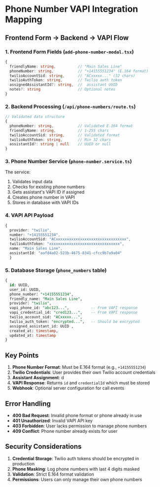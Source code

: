 # Phone Number VAPI Integration Mapping

## Frontend Form → Backend → VAPI Flow

### 1. Frontend Form Fields (`add-phone-number-modal.tsx`)

```typescript
{
  friendlyName: string,          // "Main Sales Line"
  phoneNumber: string,           // "+14155551234" (E.164 format)
  twilioAccountSid: string,      // "ACxxxxx..." (32 chars)
  twilioAuthToken: string,       // Twilio auth token
  assignedAssistantId?: string,  //  assistant UUID
  notes?: string                 // Optional notes
}
```

### 2. Backend Processing (`/api/phone-numbers/route.ts`)

```typescript
// Validated data structure
{
  phoneNumber: string,           // Validated E.164 format
  friendlyName: string,          // 1-255 chars
  twilioAccountSid: string,      // Validated format
  twilioAuthToken: string,       // Min 32 chars
  assistantId?: string | null    // UUID or null
}
```

### 3. Phone Number Service (`phone-number.service.ts`)

The service:
1. Validates input data
2. Checks for existing phone numbers
3. Gets assistant's VAPI ID if assigned
4. Creates phone number in VAPI
5. Stores in database with VAPI IDs

### 4. VAPI API Payload

```typescript
{
  provider: "twilio",
  number: "+14155551234",
  twilioAccountSid: "ACxxxxxxxxxxxxxxxxxxxxxxxxxxxxxxxx",
  twilioAuthToken: "xxxxxxxxxxxxxxxxxxxxxxxxxxxxxxxx",
  name: "Main Sales Line",
  assistantId: "aafd4a02-523b-4675-8341-cfcc9b7a9a04" 
  }
```

### 5. Database Storage (`phone_numbers` table)

```sql
{
  id: UUID,
  user_id: UUID,
  phone_number: "+14155551234",
  friendly_name: "Main Sales Line",
  provider: "twilio",
  vapi_phone_id: "abc123...",          -- From VAPI response
  vapi_credential_id: "cred123...",    -- From VAPI response
  twilio_account_sid: "ACxxxxx...",
  twilio_auth_token: "encrypted...",   -- Should be encrypted
  assigned_assistant_id: UUID ,
  created_at: timestamp,
  updated_at: timestamp
}
```

## Key Points

1. **Phone Number Format**: Must be E.164 format (e.g., `+14155551234`)
2. **Twilio Credentials**: User provides their own Twilio account credentials
3. **Assistant Assignment**:  d
4. **VAPI Response**: Returns `id` and `credentialId` which must be stored
5. **Webhook**: Optional server configuration for call events

## Error Handling

- **400 Bad Request**: Invalid phone format or phone already in use
- **401 Unauthorized**: Invalid VAPI API key
- **403 Forbidden**: User lacks permission to manage phone numbers
- **409 Conflict**: Phone number already exists for user

## Security Considerations

1. **Credential Storage**: Twilio auth tokens should be encrypted in production
2. **Phone Masking**: Log phone numbers with last 4 digits masked
3. **Validation**: Strict E.164 format validation
4. **Permissions**: Users can only manage their own phone numbers